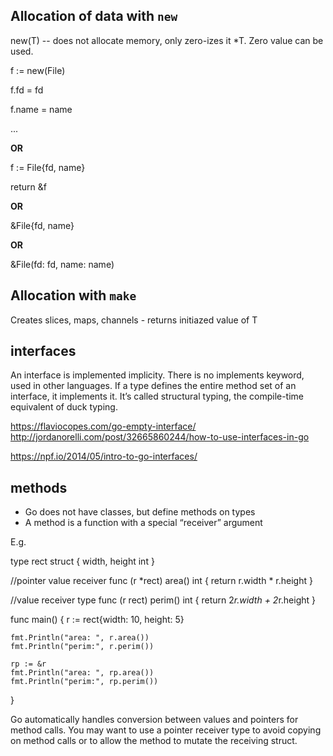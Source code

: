## Allocation of data with `new`

new(T) -- does not allocate memory, only zero-izes it *T. Zero value can be used.

f := new(File)

f.fd = fd

f.name = name

...

**OR**

f := File{fd, name}

return &f

**OR**

&File{fd, name}

**OR**

&File(fd: fd, name: name)

## Allocation with `make`

Creates slices, maps, channels - returns initiazed value of T

## interfaces

An interface is implemented implicity. There is no implements keyword, used in other languages. If a type defines the entire method set of an interface, it implements it. It’s called structural typing, the compile-time equivalent of duck typing.

https://flaviocopes.com/go-empty-interface/
http://jordanorelli.com/post/32665860244/how-to-use-interfaces-in-go

<https://npf.io/2014/05/intro-to-go-interfaces/>

## methods

- Go does not have classes, but define methods on types
- A method is a function with a special “receiver” argument

E.g.

type rect struct {
    width, height int
}

//pointer value receiver
func (r *rect) area() int {
    return r.width * r.height
}

//value receiver type
func (r rect) perim() int {
    return 2*r.width + 2*r.height
}

func main() {
    r := rect{width: 10, height: 5}

```
fmt.Println("area: ", r.area())
fmt.Println("perim:", r.perim())

rp := &r
fmt.Println("area: ", rp.area())
fmt.Println("perim:", rp.perim())
```

}

Go automatically handles conversion between values and pointers for method calls. You may want to use a pointer receiver type to avoid copying on 
method calls or to allow the method to mutate the receiving struct.

## 
